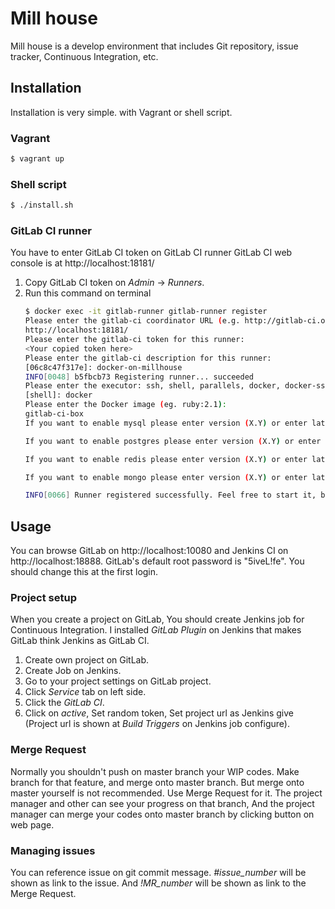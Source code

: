 Mill house
==========

Mill house is a develop environment that includes Git repository, issue tracker, Continuous Integration, etc.


Installation
------------

Installation is very simple. with Vagrant or shell script.


### Vagrant

```sh
$ vagrant up
```


### Shell script

```sh
$ ./install.sh
```


### GitLab CI runner

You have to enter GitLab CI token on GitLab CI runner
GitLab CI web console is at http://localhost:18181/

1. Copy GitLab CI token on _Admin_ -> _Runners_.
2. Run this command on terminal
    ```sh
    $ docker exec -it gitlab-runner gitlab-runner register
    Please enter the gitlab-ci coordinator URL (e.g. http://gitlab-ci.org:3000/):
    http://localhost:18181/
    Please enter the gitlab-ci token for this runner:
    <Your copied token here>
    Please enter the gitlab-ci description for this runner:
    [06c8c47f317e]: docker-on-millhouse
    INFO[0048] b5fbcb73 Registering runner... succeeded
    Please enter the executor: ssh, shell, parallels, docker, docker-ssh:
    [shell]: docker
    Please enter the Docker image (eg. ruby:2.1):
    gitlab-ci-box
    If you want to enable mysql please enter version (X.Y) or enter latest?

    If you want to enable postgres please enter version (X.Y) or enter latest?

    If you want to enable redis please enter version (X.Y) or enter latest?

    If you want to enable mongo please enter version (X.Y) or enter latest?

    INFO[0066] Runner registered successfully. Feel free to start it, but if it's running already the config should be automatically reloaded!
    ```


Usage
-----

You can browse GitLab on http://localhost:10080 and Jenkins CI on http://localhost:18888.
GitLab's default root password is "5iveL!fe". You should change this at the first login.


### Project setup

When you create a project on GitLab, You should create Jenkins job for Continuous Integration.
I installed _GitLab Plugin_ on Jenkins that makes GitLab think Jenkins as GitLab CI.

1. Create own project on GitLab.
2. Create Job on Jenkins.
3. Go to your project settings on GitLab project.
4. Click _Service_ tab on left side.
5. Click the _GitLab CI_.
6. Click on _active_, Set random token, Set project url as Jenkins give
(Project url is shown at _Build Triggers_ on Jenkins job configure).


### Merge Request

Normally you shouldn't push on master branch your WIP codes.
Make branch for that feature, and merge onto master branch.
But merge onto master yourself is not recommended. Use Merge Request for it.
The project manager and other can see your progress on that branch,
And the project manager can merge your codes onto master branch by clicking button on web page.


### Managing issues

You can reference issue on git commit message.
_\#issue\_number_ will be shown as link to the issue.
And _!MR\_number_ will be shown as link to the Merge Request.
